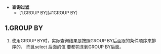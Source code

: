 * **查询过滤**
    * [1.GROUP BY](#1GROUP BY)




## 1.GROUP BY

1. 使用GROUP BY时，实际查询结果是按照GROUP BY后面跟的条件顺序来排序的，
而且select 后面的值 要都包含到GROUP BY后面。

